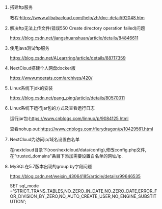 1. 搭建ftp服务

   教程:https://www.alibabacloud.com/help/zh/doc-detail/92048.htm

2. 解决ftp无法上传文件(错误550 Create directory operation failed)问题

   https://blog.csdn.net/jiangshuanshuan/article/details/84846611

3. 使用java测试ftp服务

   https://blog.csdn.net/ALearrring/article/details/88717359

4. NextCloud搭建个人网盘docker版

   https://www.moerats.com/archives/420/
   
5. Linux系统下jdk的安装

   https://blog.csdn.net/pang_ping/article/details/80570011

6. Linux系统下运行jar包的方式及查看运行日志

   运行jar包:https://www.cnblogs.com/linnuo/p/9084125.html

   查看nohup.out:https://www.cnblogs.com/fierydragon/p/10429561.html
   
7. NextCloud为访问ip/域名设置白名单

   在nextcloud目录下(roor/nextcloud/data/config),修改config.php文件,在"trusted_domains"条目下添加需要设置白名单的网址/ip.

8. MySQL在5.7版本出现的group by字段问题

   https://blog.csdn.net/weixin_43064185/article/details/99646535

   SET sql_mode ='STRICT_TRANS_TABLES,NO_ZERO_IN_DATE,NO_ZERO_DATE,ERROR_FOR_DIVISION_BY_ZERO,NO_AUTO_CREATE_USER,NO_ENGINE_SUBSTITUTION';

   

   

   





